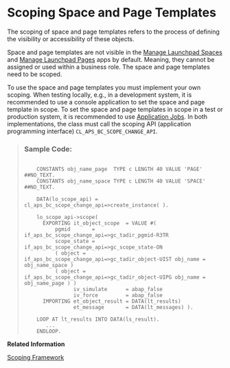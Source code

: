 <!-- loio74d5b1a9ec654bf59871631eba0491d6 -->

# Scoping Space and Page Templates

The scoping of space and page templates refers to the process of defining the visibility or accessibility of these objects.

Space and page templates are not visible in the [Manage Launchpad Spaces](https://help.sap.com/docs/btp/user-interface-configurations/manage-launchpad-spaces?version=Cloud) and [Manage Launchpad Pages](https://help.sap.com/docs/btp/user-interface-configurations/manage-launchpad-pages?version=Cloud) apps by default. Meaning, they cannot be assigned or used within a business role. The space and page templates need to be scoped.

To use the space and page templates you must implement your own scoping. When testing locally, e.g., in a development system, it is recommended to use a console application to set the space and page template in scope. To set the space and page templates in scope in a test or production system, it is recommended to use [Application Jobs](https://help.sap.com/docs/btp/sap-business-technology-platform/application-jobs-3?version=Cloud). In both implementations, the class must call the scoping API \(application programming interface\) `CL_APS_BC_SCOPE_CHANGE_API`.

> ### Sample Code:  
> ```
> 
>     CONSTANTS obj_name_page  TYPE c LENGTH 40 VALUE 'PAGE' ##NO_TEXT.
>     CONSTANTS obj_name_space TYPE c LENGTH 40 VALUE 'SPACE' ##NO_TEXT.
> 
>     DATA(lo_scope_api) = cl_aps_bc_scope_change_api=>create_instance( ).
> 
>     lo_scope_api->scope(
>       EXPORTING it_object_scope  = VALUE #(
>           pgmid       = if_aps_bc_scope_change_api=>gc_tadir_pgmid-R3TR
>           scope_state = if_aps_bc_scope_change_api=>gc_scope_state-ON
>           ( object = if_aps_bc_scope_change_api=>gc_tadir_object-UIST obj_name = obj_name_space )
>           ( object = if_aps_bc_scope_change_api=>gc_tadir_object-UIPG obj_name = obj_name_page ) )
>                 iv_simulate      = abap_false
>                 iv_force         = abap_false
>       IMPORTING et_object_result = DATA(lt_results)
>                 et_message       = DATA(lt_messages) ).
> 
>     LOOP AT lt_results INTO DATA(ls_result).
>        ...
>     ENDLOOP.
> 
> ```

**Related Information**  


[Scoping Framework](https://help.sap.com/docs/btp/sap-business-technology-platform/scoping-framework?version=Cloud)

